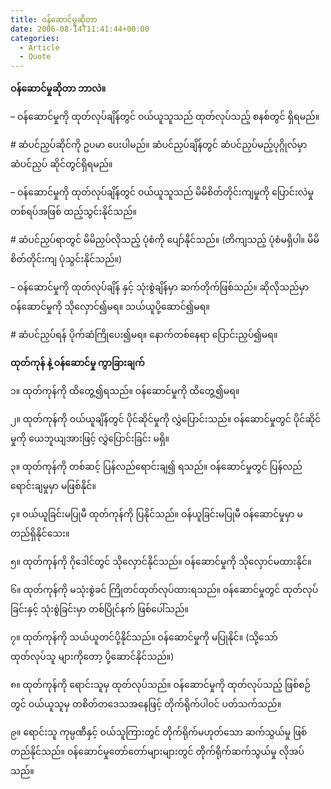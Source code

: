 ```yaml
---
title: ၀န်ဆောင်မှုဆိုတာ
date: 2006-08-14T11:41:44+00:00
categories:
  - Article
  - Quote
---
```

**ဝန်ဆောင်မှုဆိုတာ ဘာလဲ။**

&#8211; ဝန်ဆောင်မှုကို ထုတ်လုပ်ချိန်တွင် ဝယ်ယူသူသည် ထုတ်လုပ်သည့် စနစ်တွင် ရှိရမည်။
  
\# ဆံပင်ညှပ်ဆိုင်ကို ဥပမာ ပေးပါမည်။ ဆံပင်ညှပ်ချိန်တွင် ဆံပင်ညှပ်မည့်ပုဂ္ဂိုလ်မှာ ဆံပင်ညှပ် ဆိုင်တွင်ရှိရမည်။

&#8211; ဝန်ဆောင်မှုကို ထုတ်လုပ်ချိန်တွင် ဝယ်ယူသူသည် မိမိစိတ်တိုင်းကျမှုကို ပြောင်းလဲမှု တစ်ရပ်အဖြစ် ထည့်သွင်းနိုင်သည်။
  
\# ဆံပင်ညှပ်ရာတွင် မိမိညှပ်လိုသည့် ပုံစံကို ပျော်နိုင်သည်။ (တိကျသည့် ပုံစံမရှိပါ။ မိမိ စိတ်တိုင်းကျ ပုံသွင်းနိုင်သည်။)

&#8211; ဝန်ဆောင်မှုကို ထုတ်လုပ်ချိန် နှင့် သုံးစွဲချိန်မှာ ဆက်တိုက်ဖြစ်သည်။ ဆိုလိုသည်မှာ ဝန်ဆောင်မှုကို သိုလှောင်၍မရ။ သယ်ယူပို့ဆောင်၍မရ။
  
\# ဆံပင်ညှပ်ရန် ပိုက်ဆံကြိုပေး၍မရ။ နောက်တစ်နေရာ ပြောင်းညှပ်၍မရ။

**ထုတ်ကုန် နဲ့ ဝန်ဆောင်မှု ကွာခြားချက်**

၁။ ထုတ်ကုန်ကို ထိတွေ့၍ရသည်။ ဝန်ဆောင်မှုကို ထိတွေ့၍မရ။
  
၂။ ထုတ်ကုန်ကို ဝယ်ယူချိန်တွင် ပိုင်ဆိုင်မှုကို လွှဲပြောင်းသည်။ ဝန်ဆောင်မှုတွင် ပိုင်ဆိုင်မှုကို ယေဘူယျအားဖြင့် လွှဲပြောင်းခြင်း မရှိ။
  
၃။ ထုတ်ကုန်ကို တစ်ဆင့် ပြန်လည်ရောင်းချ၍ ရသည်။ ဝန်ဆောင်မှုတွင် ပြန်လည် ရောင်းချမှုမှာ မဖြစ်နိုင်။
  
၄။ ဝယ်ယူခြင်းမပြုမီ ထုတ်ကုန်ကို ပြနိုင်သည်။ ဝန်ယူခြင်းမပြုမီ ဝန်ဆောင်မှုမှာ မတည်ရှိနိုင်သေး။
  
၅။ ထုတ်ကုန်ကို ဂိုဒေါင်တွင် သိုလှောင်နိုင်သည်။ ဝန်ဆောင်မှုကို သိုလှောင်မထားနိုင်။
  
၆။ ထုတ်ကုန်ကို မသုံးစွဲခင် ကြိုတင်ထုတ်လုပ်ထားရသည်။ ဝန်ဆောင်မှုတွင် ထုတ်လုပ် ခြင်းနှင့် သုံးစွဲခြင်းမှာ တစ်ပြိုင်နက် ဖြစ်ပေါ်သည်။
  
၇။ ထုတ်ကုန်ကို သယ်ယူတင်ပို့နိုင်သည်။ ဝန်ဆောင်မှုကို မပြုနိုင်။ (သို့သော် ထုတ်လုပ်သူ များကိုတော့ ပို့ဆောင်နိုင်သည်။)
  
၈။ ထုတ်ကုန်ကို ရောင်းသူမှ ထုတ်လုပ်သည်။ ဝန်ဆောင်မှုကို ထုတ်လုပ်သည့် ဖြစ်စဉ်တွင် ဝယ်ယူသူမှ တစိတ်တဒေသအနေဖြင့် တိုက်ရိုက်ပါဝင် ပတ်သက်သည်။
  
၉။ ရောင်းသူ ကုမ္ပဏီနှင့် ဝယ်သူကြားတွင် တိုက်ရိုက်မဟုတ်သော ဆက်သွယ်မှု ဖြစ်တည်နိုင်သည်။ ဝန်ဆောင်မှုတော်တော်များများတွင် တိုက်ရိုက်ဆက်သွယ်မှု လိုအပ်သည်။